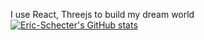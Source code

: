 I use React, Threejs to build my dream world  
[![Eric-Schecter's GitHub stats](https://github-readme-stats.vercel.app/api?username=Eric-Schecter)](https://github.com/Eric-Schecter/github-readme-stats)
